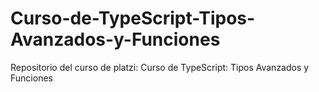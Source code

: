 # Curso-de-TypeScript-Tipos-Avanzados-y-Funciones
Repositorio del curso de platzi: Curso de TypeScript: Tipos Avanzados y Funciones
